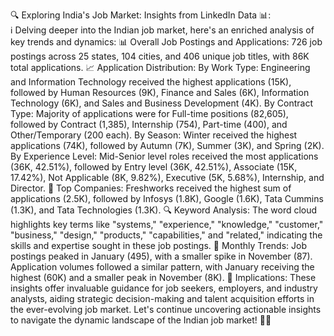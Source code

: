 🔍 Exploring India's Job Market: Insights from LinkedIn Data 📊:
<br>
ℹ️ Delving deeper into the Indian job market, here's an enriched analysis of key trends and dynamics:
📊 Overall Job Postings and Applications:
726 job postings across 25 states, 104 cities, and 406 unique job titles, with 86K total applications.
📈 Application Distribution:
By Work Type: Engineering and Information Technology received the highest applications (15K), followed by Human Resources (9K), Finance and Sales (6K), Information Technology (6K), and Sales and Business Development (4K).
By Contract Type: Majority of applications were for Full-time positions (82,605), followed by Contract (1,385), Internship (754), Part-time (400), and Other/Temporary (200 each).
By Season: Winter received the highest applications (74K), followed by Autumn (7K), Summer (3K), and Spring (2K).
By Experience Level: Mid-Senior level roles received the most applications (36K, 42.51%), followed by Entry level (36K, 42.51%), Associate (15K, 17.42%), Not Applicable (8K, 9.82%), Executive (5K, 5.68%), Internship, and Director.
🏢 Top Companies:
Freshworks received the highest sum of applications (2.5K), followed by Infosys (1.8K), Google (1.6K), Tata Cummins (1.3K), and Tata Technologies (1.3K).
🔍 Keyword Analysis:
The word cloud highlights key terms like "systems," "experience," "knowledge," "customer," "business," "design," "products," "capabilities," and "related," indicating the skills and expertise sought in these job postings.
📅 Monthly Trends:
Job postings peaked in January (495), with a smaller spike in November (87). Application volumes followed a similar pattern, with January receiving the highest (60K) and a smaller peak in November (8K).
💼 Implications:
These insights offer invaluable guidance for job seekers, employers, and industry analysts, aiding strategic decision-making and talent acquisition efforts in the ever-evolving job market.
Let's continue uncovering actionable insights to navigate the dynamic landscape of the Indian job market! 💼✨

